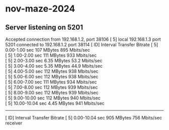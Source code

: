 # nov-maze-2024
Server listening on 5201
-----------------------------------------------------------
Accepted connection from 192.168.1.2, port 38106
[  5] local 192.168.1.3 port 5201 connected to 192.168.1.2 port 38114
[ ID] Interval           Transfer     Bitrate
[  5]   0.00-1.00   sec   107 MBytes   895 Mbits/sec                  
[  5]   1.00-2.00   sec   111 MBytes   933 Mbits/sec                  
[  5]   2.00-3.00   sec  6.35 MBytes  53.2 Mbits/sec                  
[  5]   3.00-4.00   sec  5.35 MBytes  44.9 Mbits/sec                  
[  5]   4.00-5.00   sec   112 MBytes   938 Mbits/sec                  
[  5]   5.00-6.00   sec   112 MBytes   938 Mbits/sec                  
[  5]   6.00-7.00   sec   111 MBytes   934 Mbits/sec                  
[  5]   7.00-8.00   sec   112 MBytes   939 Mbits/sec                  
[  5]   8.00-9.00   sec   112 MBytes   939 Mbits/sec                  
[  5]   9.00-10.00  sec   112 MBytes   940 Mbits/sec                  
[  5]  10.00-10.04  sec  4.45 MBytes   941 Mbits/sec                  
- - - - - - - - - - - - - - - - - - - - - - - - -
[ ID] Interval           Transfer     Bitrate
[  5]   0.00-10.04  sec   905 MBytes   756 Mbits/sec                  receiver
